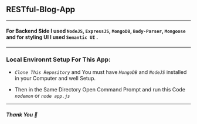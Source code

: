 ## RESTful-Blog-App ##
---

#### For Backend Side I used `NodeJS`, `ExpressJS`, `MongoDB`, `Body-Parser`, `Mongoose` and for styling UI I used `Semantic UI` .
---

### Local Environnt Setup For This App:

* *`Clone This Repository`* and You must have *`MongoDB`* and *`NodeJS`* installed in your Computer and well Setup.

* Then in the Same Directory Open Command Prompt and run this Code *`nodemon`* or *`node app.js`*

---
##### Thank You :slightly_smiling_face: #####

